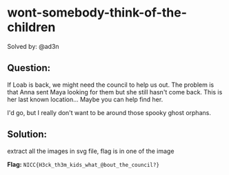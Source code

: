 # wont-somebody-think-of-the-children

Solved by: @ad3n

## Question:
If Loab is back, we might need the council to help us out. The problem is that Anna sent Maya looking for them but she still hasn't come back. This is her last known location... Maybe you can help find her.

I'd go, but I really don't want to be around those spooky ghost orphans.

## Solution:
extract all the images in svg file, flag is in one of the image

**Flag:** `NICC{H3ck_th3m_kids_what_@bout_the_council?}
`
